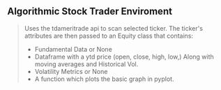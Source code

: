 ## Algorithmic Stock Trader Enviroment


> Uses the tdameritrade api to scan selected ticker. The ticker's attributes are then passed to an Equity class that 
> contains:
> - Fundamental Data or None
> - Dataframe with a ytd price (open, close, high, low,) Along with moving averages and Historical Vol.
> - Volatility Metrics or None
> - A function which plots the basic graph in pyplot.

